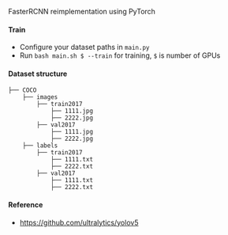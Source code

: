 FasterRCNN reimplementation using PyTorch

#### Train
* Configure your dataset paths in `main.py`
* Run `bash main.sh $ --train` for training, `$` is number of GPUs


#### Dataset structure
    ├── COCO 
        ├── images
            ├── train2017
                ├── 1111.jpg
                ├── 2222.jpg
            ├── val2017
                ├── 1111.jpg
                ├── 2222.jpg
        ├── labels
            ├── train2017
                ├── 1111.txt
                ├── 2222.txt
            ├── val2017
                ├── 1111.txt
                ├── 2222.txt
        

#### Reference
* https://github.com/ultralytics/yolov5